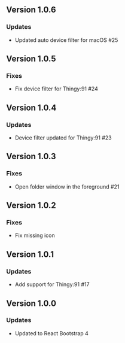 ## Version 1.0.6
### Updates
- Updated auto device filter for macOS #25

## Version 1.0.5
### Fixes
- Fix device filter for Thingy:91 #24

## Version 1.0.4
### Updates
- Device filter updated for Thingy:91 #23

## Version 1.0.3
### Fixes
- Open folder window in the foreground #21

## Version 1.0.2
### Fixes
- Fix missing icon

## Version 1.0.1
### Updates
- Add support for Thingy:91 #17

## Version 1.0.0
### Updates
- Updated to React Bootstrap 4
